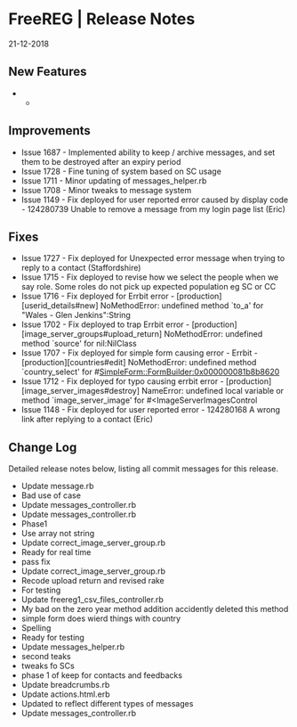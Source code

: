 __FreeREG | Release Notes__
  =======================
  21-12-2018

  __New Features__
  ----------------

  * -


  __Improvements__
  ----------------

  * Issue 1687 - Implemented ability to keep / archive messages, and set them to be destroyed after an expiry period
  * Issue 1728 - Fine tuning of system based on SC usage
  * Issue 1711 - Minor updating of messages_helper.rb
  * Issue 1708 - Minor tweaks to message system 
  * Issue 1149 - Fix deployed for user reported error caused by display code - 124280739 Unable to remove a message from my login page list (Eric)


  __Fixes__
  ---------

  * Issue 1727 - Fix deployed for Unexpected error message when trying to reply to a contact (Staffordshire)
  * Issue 1715 - Fix deployed to revise how we select the people when we say role. Some roles do not pick up expected population eg SC or CC
  * Issue 1716 - Fix deployed for Errbit error - [production][userid_details#new] NoMethodError: undefined method `to_a' for "Wales - Glen Jenkins":String
  * Issue 1702 - Fix deployed to trap Errbit error - [production][image_server_groups#upload_return] NoMethodError: undefined method `source' for nil:NilClass
  * Issue 1707 - Fix deployed for simple form causing error - Errbit - [production][countries#edit] NoMethodError: undefined method `country_select' for #<SimpleForm::FormBuilder:0x000000081b8b8620>
  * Issue 1712 - Fix deployed for typo causing errbit error - [production][image_server_images#destroy] NameError: undefined local variable or method `image_server_image' for #<ImageServerImagesControl
  * Issue 1148 - Fix deployed for user reported error - 124280168 A wrong link after replying to a contact (Eric)



  __Change Log__
  ----------------

  Detailed release notes below, listing all commit messages for this release.


* Update message.rb
* Bad use of case
* Update messages_controller.rb
* Update messages_controller.rb
* Phase1
* Use array not string
* Update correct_image_server_group.rb
* Ready for real time
* pass fix
* Update correct_image_server_group.rb
* Recode upload return and revised rake
* For testing
* Update freereg1_csv_files_controller.rb
* My bad on the zero year method addition accidently deleted this method
* simple form does wierd things with country
* Spelling
* Ready for testing
* Update messages_helper.rb
* second teaks
* tweaks fo SCs
* phase 1 of keep for contacts and feedbacks
* Update breadcrumbs.rb
* Update actions.html.erb
* Updated to reflect different types of messages
* Update messages_controller.rb